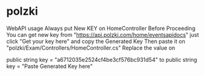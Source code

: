 # polzki
WebAPI usage
Always put New KEY on HomeController Before Proceeding
You can get new key from "https://api.polzki.com/home/eventsapidocs"     just click "Get your key here" and copy the Generated Key
Then paste it on  "polzki/Exam/Controllers/HomeController.cs"
Replace the value on 

public string key = "a6712035e2524cf4be3cf576bc931d54"
to
public string key = "Paste Generated Key here"
